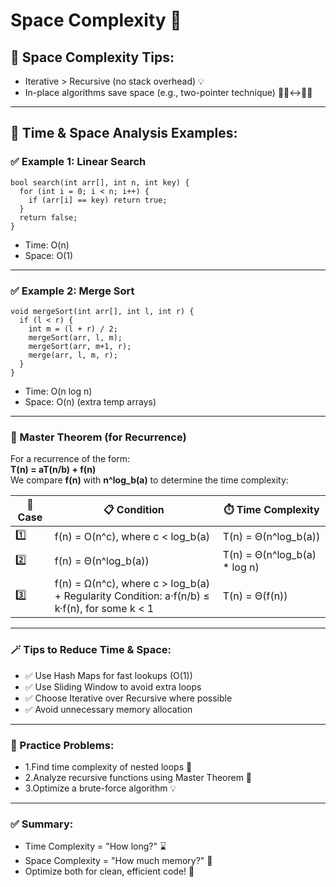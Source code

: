 # Space Complexity 🚀

## 🧠 Space Complexity Tips:

- Iterative > Recursive (no stack overhead) 💡
- In-place algorithms save space (e.g., two-pointer technique) 🧍‍♀️↔️🧍‍♂️

---

## 🧪 Time & Space Analysis Examples:

### ✅ Example 1: Linear Search
```
bool search(int arr[], int n, int key) {
  for (int i = 0; i < n; i++) {
    if (arr[i] == key) return true;
  }
  return false;
}
```
- Time: O(n)
- Space: O(1)

---

### ✅ Example 2: Merge Sort
```
void mergeSort(int arr[], int l, int r) {
  if (l < r) {
    int m = (l + r) / 2;
    mergeSort(arr, l, m);
    mergeSort(arr, m+1, r);
    merge(arr, l, m, r);
  }
}
```
- Time: O(n log n)
- Space: O(n) (extra temp arrays)

---

### 🧾 Master Theorem (for Recurrence)
For a recurrence of the form:  
**T(n) = aT(n/b) + f(n)**  
We compare **f(n)** with **n^log_b(a)** to determine the time complexity:

| 🔢 Case | 📋 Condition                                | ⏱️ Time Complexity            |
|--------|---------------------------------------------|-------------------------------|
| 1️⃣     | f(n) = O(n^c), where c < log_b(a)          | T(n) = Θ(n^log_b(a))          |
| 2️⃣     | f(n) = Θ(n^log_b(a))                        | T(n) = Θ(n^log_b(a) * log n)  |
| 3️⃣     | f(n) = Ω(n^c), where c > log_b(a) <br>+ Regularity Condition: a·f(n/b) ≤ k·f(n), for some k < 1 | T(n) = Θ(f(n))                |

---

### 🪄 Tips to Reduce Time & Space:
- ✅ Use Hash Maps for fast lookups (O(1))
- ✅ Use Sliding Window to avoid extra loops
- ✅ Choose Iterative over Recursive where possible
- ✅ Avoid unnecessary memory allocation

---

### 🧠 Practice Problems:
- 1.Find time complexity of nested loops 🧮
- 2.Analyze recursive functions using Master Theorem 📘
- 3.Optimize a brute-force algorithm 💡

---

### ✅ Summary:
- Time Complexity = "How long?" ⌛
- Space Complexity = "How much memory?" 🧠
- Optimize both for clean, efficient code! 💪
